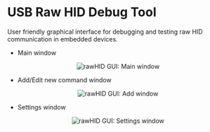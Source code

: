 # USB Raw HID Debug Tool

User friendly graphical interface for debugging and testing raw HID communication in embedded devices.  

* Main window

<p align="center">
  <img src="https://github.com/molejar/rawHID/blob/master/image/main_window.png?raw=true" alt="rawHID GUI: Main window"/>
</p>

* Add/Edit new command window

<p align="center">
  <img src="https://github.com/molejar/rawHID/blob/master/image/add_window.png?raw=true" alt="rawHID GUI: Add window"/>
</p>

* Settings window

<p align="center">
  <img src="https://github.com/molejar/rawHID/blob/master/image/settings_window.png?raw=true" alt="rawHID GUI: Settings window"/>
</p>

